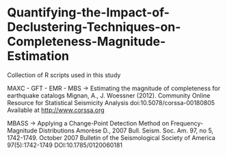 # Quantifying-the-Impact-of-Declustering-Techniques-on-Completeness-Magnitude-Estimation

Collection of R scripts used in this study
  
MAXC - GFT - EMR - MBS -> Estimating the magnitude of completeness for earthquake catalogs
Mignan, A., J. Woessner (2012). 
Community Online Resource for Statistical Seismicity Analysis
doi:10.5078/corssa-00180805
Available at http://www.corssa.org

MBASS -> Applying a Change-Point Detection Method on Frequency-Magnitude Distributions
Amorèse D., 2007
Bull. Seism. Soc. Am. 97, no 5, 1742-1749. October 2007
Bulletin of the Seismological Society of America 97(5):1742-1749 
DOI:10.1785/0120060181


